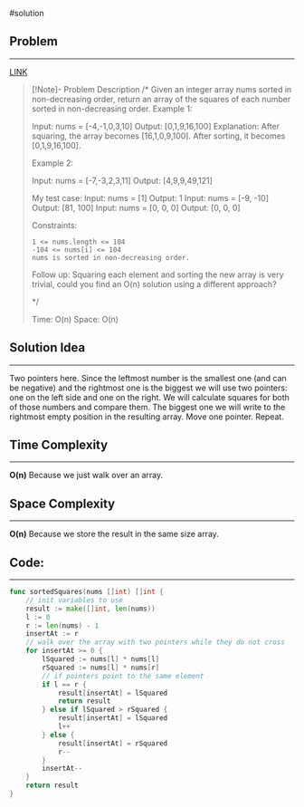 #solution
## Problem
___
[LINK](https://leetcode.com/problems/squares-of-a-sorted-array/description/)

>[!Note]- Problem Description
>/*
> Given an integer array nums sorted in non-decreasing order, return an array of the squares of each number sorted in non-decreasing order.
> Example 1:
> 
> Input: nums = [-4,-1,0,3,10]
> Output: [0,1,9,16,100]
> Explanation: After squaring, the array becomes [16,1,0,9,100].
> After sorting, it becomes [0,1,9,16,100].
> 
> Example 2:
> 
> Input: nums = [-7,-3,2,3,11]
> Output: [4,9,9,49,121]
> 
> 
> My test  case:
> Input: nums = [1] 
> Output: 1
> Input: nums = [-9, -10]
> Output: [81, 100]
> Input: nums = [0, 0, 0]
> Output: [0, 0, 0]
> 
> Constraints:
> 
>     1 <= nums.length <= 104
>     -104 <= nums[i] <= 104
>     nums is sorted in non-decreasing order.
> 
>  
> Follow up: Squaring each element and sorting the new array is very trivial, could you find an O(n) solution using a different approach?
> 
> */
> 
> Time: O(n)
> Space: O(n)



## Solution Idea
___
Two pointers here. Since the leftmost number is the smallest one (and can be negative) and the rightmost one is the biggest we will use two pointers: one on the left side and one on the right. We will calculate squares for both of those numbers and compare them. The biggest one we will write to the rightmost empty position in the resulting array. Move one pointer. Repeat.



## Time Complexity
___
**O(n)**
Because  we just walk over an array.

## Space Complexity
___
**O(n)**
Because  we store the result in the same size array.


## Code:
___
```go
func sortedSquares(nums []int) []int {
    // init variables to use
    result := make([]int, len(nums))
    l := 0
    r := len(nums) - 1
    insertAt := r
    // walk over the array with two pointers while they do not cross
    for insertAt >= 0 {
        lSquared := nums[l] * nums[l]
        rSquared := nums[l] * nums[r]
        // if pointers point to the same element 
        if l == r {
            result[insertAt] = lSquared
            return result
        } else if lSquared > rSquared {
            result[insertAt] = lSquared
            l++
        } else {
            result[insertAt] = rSquared
            r--
        }
        insertAt--
    }
    return result
}
```
